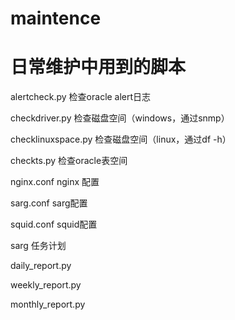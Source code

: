 maintence
=========
日常维护中用到的脚本
=========
alertcheck.py       检查oracle alert日志

checkdriver.py      检查磁盘空间（windows，通过snmp）

checklinuxspace.py  检查磁盘空间（linux，通过df -h）

checkts.py          检查oracle表空间

nginx.conf          nginx 配置

sarg.conf           sarg配置

squid.conf          squid配置

sarg 任务计划

daily_report.py

weekly_report.py

monthly_report.py

